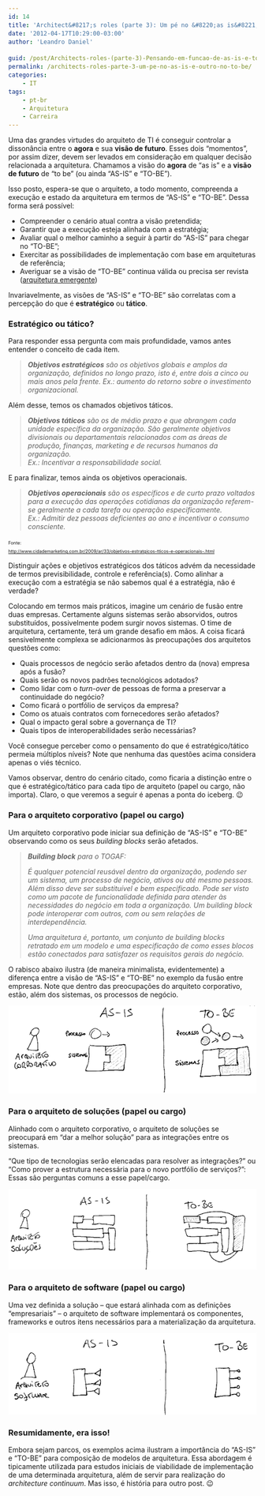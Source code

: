 ```yaml
---
id: 14
title: 'Architect&#8217;s roles (parte 3): Um pé no &#8220;as is&#8221; e outro no &#8220;to be&#8221;'
date: '2012-04-17T10:29:00-03:00'
author: 'Leandro Daniel'

guid: /post/Architects-roles-(parte-3)-Pensando-em-funcao-de-as-is-e-to-be.aspx
permalink: /architects-roles-parte-3-um-pe-no-as-is-e-outro-no-to-be/
categories:
    - IT
tags:
    - pt-br
    - Arquitetura
    - Carreira
---
```


Uma das grandes virtudes do arquiteto de TI é conseguir controlar a dissonância entre o **agora** e sua **visão de futuro**. Esses dois “momentos”, por assim dizer, devem ser levados em consideração em qualquer decisão relacionada a arquitetura. Chamamos a visão do **agora** de “as is” e a **visão de futuro** de “to be” (ou ainda “AS-IS” e “TO-BE”).

Isso posto, espera-se que o arquiteto, a todo momento, compreenda a execução e estado da arquitetura em termos de “AS-IS” e “TO-BE”. Dessa forma será possível:

- Compreender o cenário atual contra a visão pretendida;
- Garantir que a execução esteja alinhada com a estratégia;
- Avaliar qual o melhor caminho a seguir à partir do “AS-IS” para chegar no “TO-BE”;
- Exercitar as possibilidades de implementação com base em arquiteturas de referência;
- Averiguar se a visão de “TO-BE” continua válida ou precisa ser revista ([arquitetura emergente](http://www.leandrodaniel.com/search.aspx?q=arquitetura%20emergente))

Invariavelmente, as visões de “AS-IS” e “TO-BE” são correlatas com a percepção do que é **estratégico** ou **tático**.

### Estratégico ou tático?

Para responder essa pergunta com mais profundidade, vamos antes entender o conceito de cada item.

> ***Objetivos estratégicos*** *são os objetivos globais e amplos da organização, definidos no longo prazo, isto é, entre dois a cinco ou mais anos pela frente. Ex.: aumento do retorno sobre o investimento organizacional.*

Além desse, temos os chamados objetivos táticos.

> ***Objetivos táticos*** *são os de médio prazo e que abrangem cada unidade específica da organização. São geralmente objetivos divisionais ou departamentais relacionados com as áreas de produção, finanças, marketing e de recursos humanos da organização.   
> Ex.: Incentivar a responsabilidade social.*

E para finalizar, temos ainda os objetivos operacionais.

> ***Objetivos operacionais*** *são os específicos e de curto prazo voltados para a execução das operações cotidianas da organização referem-se geralmente a cada tarefa ou operação especificamente.*   
> *Ex.: Admitir dez pessoas deficientes ao ano e incentivar o consumo consciente.*

<span style="font-size: xx-small;">Fonte:   
</span><span style="font-size: xx-small;"><http://www.cidademarketing.com.br/2009/ar/33/objetivos-estratgicos-tticos-e-operacionais-.html></span>

Distinguir ações e objetivos estratégicos dos táticos advém da necessidade de termos previsibilidade, controle e referência(s). Como alinhar a execução com a estratégia se não sabemos qual é a estratégia, não é verdade?

Colocando em termos mais práticos, imagine um cenário de fusão entre duas empresas. Certamente alguns sistemas serão absorvidos, outros substituídos, possivelmente podem surgir novos sistemas. O time de arquitetura, certamente, terá um grande desafio em mãos. A coisa ficará sensivelmente complexa se adicionarmos às preocupações dos arquitetos questões como:

- Quais processos de negócio serão afetados dentro da (nova) empresa após a fusão?
- Quais serão os novos padrões tecnológicos adotados?
- Como lidar com o *turn-over* de pessoas de forma a preservar a continuidade do negócio?
- Como ficará o portfólio de serviços da empresa?
- Como os atuais contratos com fornecedores serão afetados?
- Qual o impacto geral sobre a governança de TI?
- Quais tipos de interoperabilidades serão necessárias?

Você consegue perceber como o pensamento do que é estratégico/tático permeia múltiplos níveis? Note que nenhuma das questões acima considera apenas o viés técnico.

Vamos observar, dentro do cenário citado, como ficaria a distinção entre o que é estratégico/tático para cada tipo de arquiteto (papel ou cargo, não importa). Claro, o que veremos a seguir é apenas a ponta do iceberg. 😉

### Para o arquiteto corporativo (papel ou cargo)

Um arquiteto corporativo pode iniciar sua definição de “AS-IS” e “TO-BE” observando como os seus *building blocks* serão afetados.

> ***Building block** para o TOGAF:*
> 
> *É qualquer potencial reusável dentro da organização, podendo ser um sistema, um processo de negócio, ativos ou até mesmo pessoas. Além disso deve ser substituível e bem especificado. Pode ser visto como um pacote de funcionalidade definida para atender às necessidades do negócio em toda a organização. Um building block pode interoperar com outros, com ou sem relações de interdependência.*
> 
> *Uma arquitetura é, portanto, um conjunto de building blocks retratado em um modelo e uma especificação de como esses blocos estão conectados para satisfazer os requisitos gerais do negócio.*

O rabisco abaixo ilustra (de maneira minimalista, evidentemente) a diferença entre a visão de “AS-IS” e “TO-BE” no exemplo da fusão entre empresas. Note que dentro das preocupações do arquiteto corporativo, estão, além dos sistemas, os processos de negócio.

![](/assets/pics/asistobe_ac.png)

### Para o arquiteto de soluções (papel ou cargo)

Alinhado com o arquiteto corporativo, o arquiteto de soluções se preocupará em “dar a melhor solução” para as integrações entre os sistemas.

“Que tipo de tecnologias serão elencadas para resolver as integrações?” ou “Como prover a estrutura necessária para o novo portfólio de serviços?”: Essas são perguntas comuns a esse papel/cargo.

![](/assets/pics/asistobe_as.png)

### Para o arquiteto de software (papel ou cargo)

Uma vez definida a solução – que estará alinhada com as definições “empresariais” – o arquiteto de software implementará os componentes, frameworks e outros itens necessários para a materialização da arquitetura.

![](/assets/pics/asistobe_aso.png)

### Resumidamente, era isso!

Embora sejam parcos, os exemplos acima ilustram a importância do “AS-IS” e “TO-BE” para composição de modelos de arquitetura. Essa abordagem é tipicamente utilizada para estudos iniciais de viabilidade de implementação de uma determinada arquitetura, além de servir para realização do *architecture continuum*. Mas isso, é história para outro post. 😉
